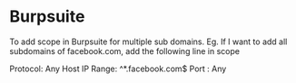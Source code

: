 # Burpsuite

To add scope in Burpsuite for multiple sub domains.
Eg. If I want to add all subdomains of facebook.com, add the following line in scope 

Protocol: Any
Host IP Range: ^*\.facebook\.com$
Port : Any 
